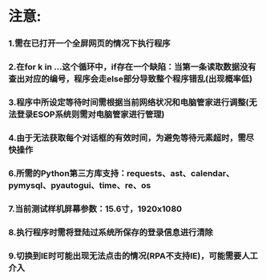 # 注意:
### 1.需在已打开一个全屏网页的情况下执行程序
### 2.在for k in ...这个循环中，if存在一个缺陷：当第一条读取数据没有查出对应的编号，程序会走else部分导致整个程序错乱(出现概率低)
### 3.程序中所设定等待时间需根据当前网络状况和电脑管家进行调整(无法登录ESOP系统则需对电脑管家进行管理)
### 4.由于无法获取每个对话框的有效时间，为避免等待元素超时，需尽快操作
### 6.所需的Python第三方库支持：requests、ast、calendar、pymysql、pyautogui、time、re、os
### 7.当前测试样机屏幕参数：15.6寸，1920x1080
### 8.执行程序时需将登陆过系统所保存的登录信息进行清除
### 9.切换到IE时可能出现无法点击的情况(RPA不支持IE)，可能需要人工介入
